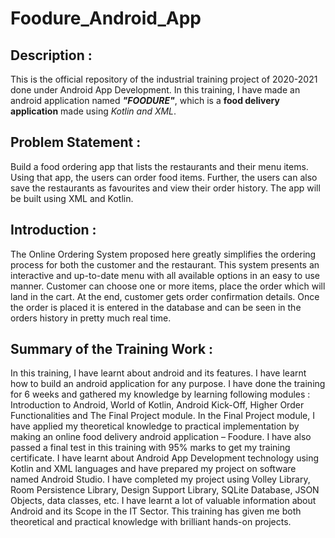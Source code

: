 # Foodure_Android_App

## **Description :**

This is the official repository of the industrial training project of 2020-2021 done under Android App Development. In this training, I have made an android application named _**"FOODURE"**_, which is a **food delivery application** made using _Kotlin and XML_.

## **Problem Statement :**

Build a food ordering app that lists the restaurants and
their menu items. Using that app, the users can order
food items.
Further, the users can also save the restaurants as
favourites and view their order history. The app will
be built using XML and Kotlin.

## **Introduction :**

The Online Ordering System proposed here greatly simplifies
the ordering process for both the customer and the restaurant.
This system presents an interactive and up-to-date menu with
all available options in an easy to use manner. Customer can
choose one or more items, place the order which will land in
the cart. At the end, customer gets order confirmation details.
Once the order is placed it is entered in the database and can
be seen in the orders history in pretty much real time.

## **Summary of the Training Work :**

In this training, I have learnt about android and its features. I have learnt how to build an android application for any purpose. I have done the training for 6 weeks and gathered my knowledge by learning following modules : Introduction to Android, World of Kotlin, Android Kick-Off, Higher Order Functionalities and The Final Project module. In the Final Project module, I have applied my theoretical knowledge to practical implementation by making an online food delivery android application – Foodure. I have also passed a final test in this training with 95% marks to get my training certificate.
I have learnt about Android App Development technology using Kotlin and XML languages and have prepared my project on software named Android Studio. I have completed my project using Volley Library, Room Persistence Library, Design Support Library, SQLite Database, JSON Objects, data classes, etc. I have learnt a lot of valuable information about Android and its Scope in the IT Sector. This training has given me both theoretical and practical knowledge with brilliant hands-on projects.
